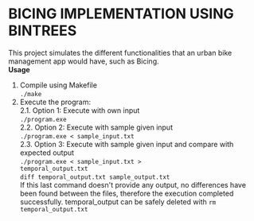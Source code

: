 **<h1>BICING IMPLEMENTATION USING BINTREES</h1>**
This project simulates the different functionalities that an urban bike management app would have, such as Bicing.  
**Usage**  
1. Compile using Makefile  
   <code>./make</code>
2. Execute the program:  
2.1. Option 1: Execute with own input  
   <code>./program.exe</code>  
2.2. Option 2: Execute with sample given input  
   <code>./program.exe < sample_input.txt</code>  
2.3. Option 3: Execute with sample given input and compare with expected output  
   <code>./program.exe < sample_input.txt > temporal_output.txt</code>  
   <code>diff temporal_output.txt sample_output.txt</code>  
   If this last command doesn't provide any output, no differences have been found between the files, therefore the execution completed successfully. temporal_output can be safely deleted with
   <code>rm temporal_output.txt</code>  
